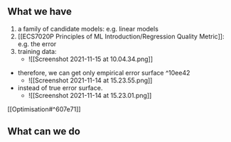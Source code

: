 ## What we have
1. a family of candidate models: e.g. linear models
2. [[ECS7020P Principles of ML Introduction/Regression Quality Metric]]: e.g. the error
3. training data:
	- ![[Screenshot 2021-11-15 at 10.04.34.png]]
- therefore, we can get only empirical error surface  ^10ee42
	- ![[Screenshot 2021-11-14 at 15.23.55.png]]
- instead of true error surface.
	- ![[Screenshot 2021-11-14 at 15.23.01.png]]

[[Optimisation#^607e71]]

## What can we do



